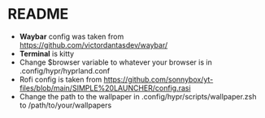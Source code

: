 # README

- **Waybar** config was taken from https://github.com/victordantasdev/waybar/
- **Terminal** is kitty
- Change $browser variable to whatever your browser is in .config/hypr/hyprland.conf
- Rofi config is taken from https://github.com/sonnybox/yt-files/blob/main/SIMPLE%20LAUNCHER/config.rasi
- Change the path to the wallpaper in .config/hypr/scripts/wallpaper.zsh to /path/to/your/wallpapers
